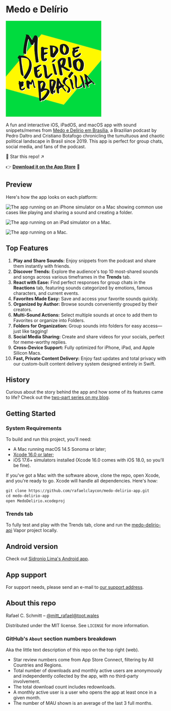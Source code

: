 # Medo e Delírio

![Medo e Delírio em Brasília written over a bright yellow and green background calling back to the Brazilian flag.](MedoDelirioBrasilia/Resources/readme_logo.png)

A fun and interactive iOS, iPadOS, and macOS app with sound snippets/memes from [Medo e Delírio em Brasília](https://podcasts.apple.com/br/podcast/medo-e-del%C3%ADrio-em-bras%C3%ADlia/id1502134265), a Brazilian podcast by Pedro Daltro and Cristiano Botafogo chronicling the tumultuous and chaotic political landscape in Brasil since 2019. This app is perfect for group chats, social media, and fans of the podcast.

🌟 Star this repo! ↗️

👉 [**Download it on the App Store**](https://apps.apple.com/br/app/medo-e-del%C3%ADrio/id1625199878) 📲

## Preview

Here's how the app looks on each platform:

![The app running on an iPhone simulator on a Mac showing common use cases like playing and sharing a sound and creating a folder.](MedoDelirioBrasilia/Resources/readme_demo_iphone.gif)

![The app running on an iPad simulator on a Mac.](MedoDelirioBrasilia/Resources/readme_demo_ipad.gif)

![The app running on a Mac.](MedoDelirioBrasilia/Resources/readme_demo_mac.gif)

## Top Features

1. **Play and Share Sounds:** Enjoy snippets from the podcast and share them instantly with friends.
1. **Discover Trends:** Explore the audience's top 10 most-shared sounds and songs across various timeframes in the **Trends** tab.
1. **React with Ease:** Find perfect responses for group chats in the **Reactions** tab, featuring sounds categorized by emotions, famous characters, and current events.
1. **Favorites Made Easy:** Save and access your favorite sounds quickly.
1. **Organized by Author:** Browse sounds conveniently grouped by their creators.
1. **Multi-Sound Actions:** Select multiple sounds at once to add them to Favorites or organize into Folders.
1. **Folders for Organization:** Group sounds into folders for easy access—just like tagging!
1. **Social Media Sharing:** Create and share videos for your socials, perfect for meme-worthy replies.
1. **Cross-Device Support:** Fully optimized for iPhone, iPad, and Apple Silicon Macs.
1. **Fast, Private Content Delivery:** Enjoy fast updates and total privacy with our custom-built content delivery system designed entirely in Swift.

## History

Curious about the story behind the app and how some of its features came to life? Check out the [two-part series on my blog](https://from-rafael-with-code.ghost.io/thank-you-bolsonaro-part-1/).

## Getting Started

### System Requirements

To build and run this project, you'll need:

- A Mac running macOS 14.5 Sonoma or later;
- [Xcode 16.0 or later](https://www.xcodes.app/);
- iOS 17.6+ simulators installed (Xcode 16.0 comes with iOS 18.0, so you'll be fine).

If you've got a Mac with the software above, clone the repo, open Xcode, and you're ready to go. Xcode will handle all dependencies. Here's how:

```
git clone https://github.com/rafaelclaycon/medo-delirio-app.git  
cd medo-delirio-app  
open MedoDelirio.xcodeproj
```

### Trends tab

To fully test and play with the Trends tab, clone and run the [medo-delirio-api](https://github.com/rafaelclaycon/medo-delirio-api) Vapor project locally.

## Android version

Check out [Sidronio Lima's Android app](https://play.google.com/store/apps/details?id=br.com.sidroniolima.medo_e_delirio_app).

## App support

For support needs, please send an e-mail to [our support address](mailto:medodeliriosuporte@gmail.com).

## About this repo

Rafael C. Schmitt – [@mitt_rafael@toot.wales](https://toot.wales/@mitt_rafael)

Distributed under the MIT license. See ``LICENSE`` for more information.

### GitHub's `About` section numbers breakdown

Aka the little text description of this repo on the top right (web).

- Star review numbers come from App Store Connect, filtering by All Countries and Regions.
- Total number of downloads and monthly active users are anonymously and independently collected by the app, with no third-party involvement.
- The total download count includes redownloads.
- A monthly active user is a user who opens the app at least once in a given month.
- The number of MAU shown is an average of the last 3 full months.